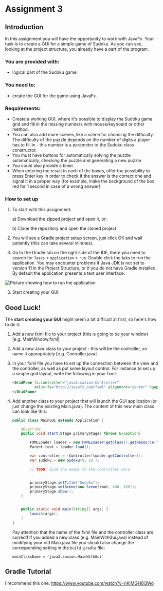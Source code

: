 # Assignment 3

## Introduction

In this assignment you will have the opportunity to work with JavaFx.
Your task is to create a GUI for a simple game of Sudoku.
As you can see, looking at the project structure, you already have a part of the program.

### You are provided with:

- logical part of the Sudoku game.

### You need to:

- create the GUI for the game using JavaFx.

### Requirements:

- Create a working GUI, where it's possible to display the Sudoku game grid and fill in the missing numbers with mouse/keyboard or other method.
- You can also add more scenes, like a scene for choosing the difficulty. The difficulty of the puzzle depends on the number of digits a player has to fill in - this number is a parameter to the Sudoku class constructor.
- You must have buttons for automatically solving the puzzle automatically, checking the puzzle and generating a new puzzle.
- You could also provide a timer.
- When entering the result in each of the boxes, offer the possibility to press Enter key in order to check if the answer is the correct one and signal it in a proper way (for example, make the background of the box red for 1 second in case of a wrong answer)

### How to set up

1. To start with this assignment:

    a) Download the zipped project and open it, or:

    b) Clone the repository and open the cloned project

2. You will see a Gradle project setup screen, just click OK and wait patiently (this can take several minutes).

3. Go to the Gradle tab on the right side of the IDE, there you need to search for `Tasks` > `application` > `run`. Double click the taks to run the application.
You may encounter problems if Java JDK is not set to version 11 in the Project Structure, or if you do not have Gradle installed.
By default the application presents a text user interface.

 ![Picture showing how to run the application](https://github.com/Vali5681/assignment3/blob/master/ToClick.png)

3. Start creating your GUI

## Good Luck!

The **start creating your GUI** might seem a bit difficult at first, so here's how to do it:

1. Add a new fxml file to your project (this is going to be your window) [e.g. MainWindow.fxml]
2. Add a new Java class to your project - this will be the controller, so name it appropriately [e.g. Controller.java]
3. In your fxml file you have to set up the connection between the view and the controller, as well as put some layout control. 
    For instance to set up a simple grid layout, write the following in your fxml:
    
    ~~~xml
    <GridPane fx:controller="java2.saxion.Controller"
              xmlns:fx="http://javafx.com/fxml" alignment="center" hgap="10" vgap="10">
    </GridPane>
    ~~~
4. Add another class to your project that will launch the GUI application (or just change the existing Main.java).
    The content of this new main class can look like this:
    
    ~~~java
    public class MainGUI extends Application {
    
        @Override
        public void start(Stage primaryStage) throws Exception{
    
            FXMLLoader loader = new FXMLLoader(getClass().getResource("MainWindow.fxml"));
            Parent root = loader.load();
    
            var controller = (Controller)loader.getController();
            var sudoku = new Sudoku(9, 10 );
         
            // TODO: bind the model to the controller here
    
    
            primaryStage.setTitle("Sudoku");
            primaryStage.setScene(new Scene(root, 400, 450));
            primaryStage.show();
        }
    
    
        public static void main(String[] args) {
            launch(args);
        }
    }
    ~~~
    
    Pay attention that the name of the fxml file and the controller class are correct!
    If you added a new class (e.g. MainWithGui.java) instead of modifying your old Main.java file you should also change the corresponding setting in the `build.gradle` file:
    
    ~~~text
    mainClassName = 'java2.saxion.MainWithGui'
    ~~~    
   



## Gradle Tutorial
I recommend this one: https://www.youtube.com/watch?v=nKIMGH0l3Wo
